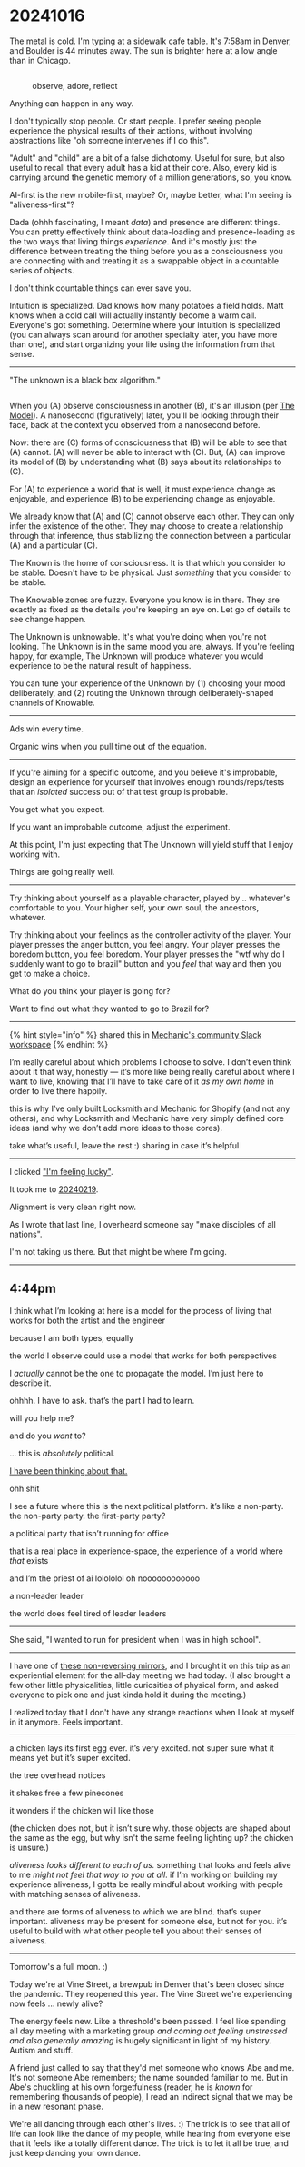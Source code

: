 # 20241016

The metal is cold. I'm typing at a sidewalk cafe table. It's 7:58am in Denver, and Boulder is 44 minutes away. The sun is brighter here at a low angle than in Chicago.

<figure><img src="../../.gitbook/assets/Screenshot 2024-10-16 at 1.48.19 PM.png" alt=""><figcaption><p>observe, adore, reflect</p></figcaption></figure>

Anything can happen in any way.

I don't typically stop people. Or start people. I prefer seeing people experience the physical results of their actions, without involving abstractions like "oh someone intervenes if I do this".

"Adult" and "child" are a bit of a false dichotomy. Useful for sure, but also useful to recall that every adult has a kid at their core. Also, every kid is carrying around the genetic memory of a million generations, so, you know.

AI-first is the new mobile-first, maybe? Or, maybe better, what I'm seeing is "aliveness-first"?

Dada (ohhh fascinating, I meant _data_) and presence are different things. You can pretty effectively think about data-loading and presence-loading as the two ways that living things _experience_. And it's mostly just the difference between treating the thing before you as a consciousness you are connecting with and treating it as a swappable object in a countable series of objects.

I don't think countable things can ever save you.

Intuition is specialized. Dad knows how many potatoes a field holds. Matt knows when a cold call will actually instantly become a warm call. Everyone's got something. Determine where your intuition is specialized (you can always scan around for another specialty later, you have more than one), and start organizing your life using the information from that sense.

***

"The unknown is a black box algorithm."

<figure><img src="../../.gitbook/assets/Screenshot 2024-10-16 at 1.48.39 PM.png" alt=""><figcaption></figcaption></figure>

When you (A) observe consciousness in another (B), it's an illusion (per [The Model](../the-model.md)). A nanosecond (figuratively) later, you'll be looking through their face, back at the context you observed from a nanosecond before.

Now: there are (C) forms of consciousness that (B) will be able to see that (A) cannot. (A) will never be able to interact with (C). But, (A) can improve its model of (B) by understanding what (B) says about its relationships to (C).

For (A) to experience a world that is well, it must experience change as enjoyable, and experience (B) to be experiencing change as enjoyable.

We already know that (A) and (C) cannot observe each other. They can only infer the existence of the other. They may choose to create a relationship through that inference, thus stabilizing the connection between a particular (A) and a particular (C).

The Known is the home of consciousness. It is that which you consider to be stable. Doesn't have to be physical. Just _something_ that you consider to be stable.

The Knowable zones are fuzzy. Everyone you know is in there. They are exactly as fixed as the details you're keeping an eye on. Let go of details to see change happen.

The Unknown is unknowable. It's what you're doing when you're not looking. The Unknown is in the same mood you are, always. If you're feeling happy, for example, The Unknown will produce whatever you would experience to be the natural result of happiness.

You can tune your experience of the Unknown by (1) choosing your mood deliberately, and (2) routing the Unknown through deliberately-shaped channels of Knowable.

***

Ads win every time.

Organic wins when you pull time out of the equation.

***

If you're aiming for a specific outcome, and you believe it's improbable, design an experience for yourself that involves enough rounds/reps/tests that an _isolated_ success out of that test group is probable.

You get what you expect.

If you want an improbable outcome, adjust the experiment.

At this point, I'm just expecting that The Unknown will yield stuff that I enjoy working with.

Things are going really well.

***

Try thinking about yourself as a playable character, played by .. whatever's comfortable to you. Your higher self, your own soul, the ancestors, whatever.

Try thinking about your feelings as the controller activity of the player. Your player presses the anger button, you feel angry. Your player presses the boredom button, you feel boredom. Your player presses the "wtf why do I suddenly want to go to brazil" button and you _feel_ that way and then you get to make a choice.

What do you think your player is going for?

Want to find out what they wanted to go to Brazil for?

***

{% hint style="info" %}
shared this in [Mechanic's community Slack workspace](https://slack.mechanic.dev/)
{% endhint %}

I’m really careful about which problems I choose to solve. I don’t even think about it that way, honestly — it’s more like being really careful about where I want to live, knowing that I’ll have to take care of it _as my own home_ in order to live there happily.

this is why I’ve only built Locksmith and Mechanic for Shopify (and not any others), and why Locksmith and Mechanic have very simply defined core ideas (and why we don’t add more ideas to those cores).

take what’s useful, leave the rest :) sharing in case it’s helpful

***

I clicked ["I'm feeling lucky"](https://lucky.isaacbowen.com/).

It took me to [20240219](../02/19/).

Alignment is very clean right now.

As I wrote that last line, I overheard someone say "make disciples of all nations".

I'm not taking us there. But that might be where I'm going.

***

## 4:44pm

I think what I’m looking at here is a model for the process of living that works for both the artist and the engineer

because I am both types, equally

the world I observe could use a model that works for both perspectives

I _actually_ cannot be the one to propagate the model. I’m just here to describe it.

ohhhh. I have to ask. that’s the part I had to learn.

will you help me?

and do you _want_ to?

... this is _absolutely_ political.

[I have been thinking about that.](../08/19.md)

ohh shit

I see a future where this is the next political platform. it’s like a non-party. the non-party party. the first-party party?

a political party that isn’t running for office

that is a real place in experience-space, the experience of a world where _that_ exists

and I’m the priest of ai lolololol oh noooooooooooo

a non-leader leader

the world does feel tired of leader leaders

***

She said, "I wanted to run for president when I was in high school".

***

I have one of [these non-reversing mirrors](https://www.amazon.com/Realme-Non-Reversing-Reflection-Non-Magnifying-Rectangular/dp/B09KV34BTZ?th=1), and I brought it on this trip as an experiential element for the all-day meeting we had today. (I also brought a few other little physicalities, little curiosities of physical form, and asked everyone to pick one and just kinda hold it during the meeting.)

I realized today that I don't have any strange reactions when I look at myself in it anymore. Feels important.

***

a chicken lays its first egg ever. it’s very excited. not super sure what it means yet but it’s super excited.

the tree overhead notices

it shakes free a few pinecones

it wonders if the chicken will like those

(the chicken does not, but it isn’t sure why. those objects are shaped about the same as the egg, but why isn't the same feeling lighting up? the chicken is unsure.)

_aliveness looks different to each of us._ something that looks and feels alive to me _might not feel that way to you at all_. if I’m working on building my experience aliveness, I gotta be really mindful about working with people with matching senses of aliveness.

and there are forms of aliveness to which we are blind. that’s super important. aliveness may be present for someone else, but not for you. it’s useful to build with what other people tell you about their senses of aliveness.

***

Tomorrow's a full moon. :)

Today we're at Vine Street, a brewpub in Denver that's been closed since the pandemic. They reopened this year. The Vine Street we're experiencing now feels ... newly alive?

The energy feels new. Like a threshold's been passed. I feel like spending all day meeting with a marketing group _and coming out feeling unstressed and also generally amazing_ is hugely significant in light of my history. Autism and stuff.

A friend just called to say that they'd met someone who knows Abe and me. It's not someone Abe remembers; the name sounded familiar to me. But in Abe's chuckling at his own forgetfulness (reader, he is _known_ for remembering thousands of people), I read an indirect signal that we may be in a new resonant phase.

We're all dancing through each other's lives. :) The trick is to see that all of life can look like the dance of my people, while hearing from everyone else that it feels like a totally different dance. The trick is to let it all be true, and just keep dancing your own dance.
